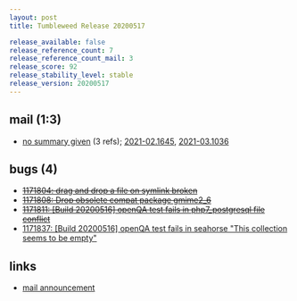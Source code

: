 ```yaml
---
layout: post
title: Tumbleweed Release 20200517

release_available: false
release_reference_count: 7
release_reference_count_mail: 3
release_score: 92
release_stability_level: stable
release_version: 20200517
---
```


## mail (1:3)

- [no summary given](https://github.com/boombatower/tumbleweed-review/issues/10) (3 refs); [2021-02.1645](https://github.com/boombatower/tumbleweed-review/issues/10), [2021-03.1036](https://github.com/boombatower/tumbleweed-review/issues/10)

## bugs (4)

<!--more-->

- ~~[1171804: drag and drop a file on symlink broken](https://bugzilla.opensuse.org/show_bug.cgi?id=1171804)~~
- ~~[1171808: Drop obsolete compat package gmime2_6](https://bugzilla.opensuse.org/show_bug.cgi?id=1171808)~~
- ~~[1171811: \[Build 20200516\] openQA test fails in php7_postgresql file conflict](https://bugzilla.opensuse.org/show_bug.cgi?id=1171811)~~
- [1171837: \[Build 20200516\] openQA test fails in seahorse "This collection seems to be empty"](https://bugzilla.opensuse.org/show_bug.cgi?id=1171837)



## links

- [mail announcement](https://github.com/boombatower/tumbleweed-review/issues/10)
